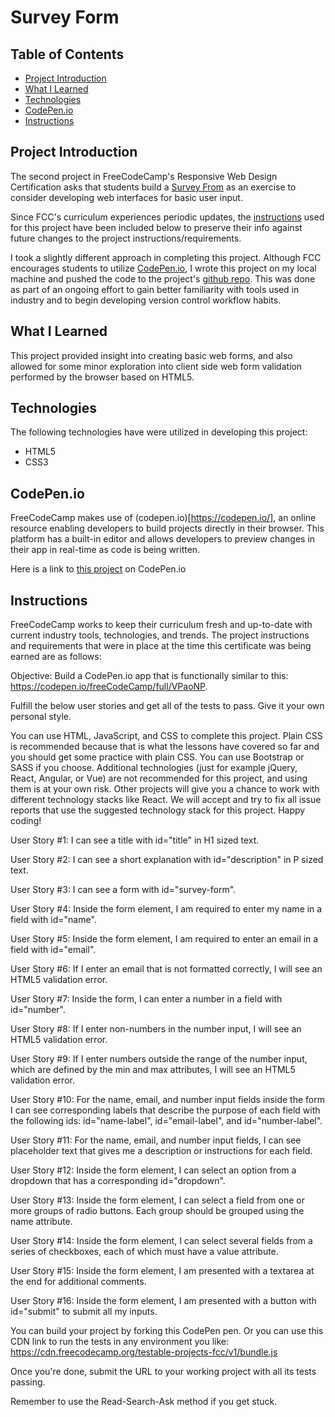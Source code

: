 # Survey Form

## Table of Contents
* [Project Introduction](#project-introduction)
* [What I Learned](#what-i-learned)
* [Technologies](#technologies)
* [CodePen.io](#codepen.io)
* [Instructions](#instructions)

## Project Introduction
The second project in FreeCodeCamp's Responsive Web Design Certification asks that students build a [Survey From](https://www.freecodecamp.org/learn/responsive-web-design/responsive-web-design-projects/build-a-survey-form) as an exercise to consider developing web interfaces for basic user input.

Since FCC's curriculum experiences periodic updates, the [instructions](#instructions) used for this project have been included below to preserve their info against future changes to the project instructions/requirements.

I took a slightly different approach in completing this project. Although FCC encourages students to utilize [CodePen.io](#codepen.io), I wrote this project on my local machine and pushed the code to the project's [github repo](#https://github.com/midnightCompile/FreeCodeCamp-Certification-Projects/tree/master/responsive-web-design-certification/survey-form). This was done as part of an ongoing effort to gain better familiarity with tools used in industry and to begin developing version control workflow habits.

## What I Learned
This project provided insight into creating basic web forms, and also allowed for some minor exploration into client side web form validation performed by the browser based on HTML5.

## Technologies
The following technologies have were utilized in developing this project:
* HTML5
* CSS3

## CodePen.io
FreeCodeCamp makes use of (codepen.io)[https://codepen.io/], an online resource enabling developers to build projects directly in their browser. This platform has a built-in editor and allows developers to preview changes in their app in real-time as code is being written.

Here is a link to [this project](https://codepen.io/theMidnightCompiler/pen/qBdZMVM) on CodePen.io

## Instructions
FreeCodeCamp works to keep their curriculum fresh and up-to-date with current industry tools, technologies, and trends. The project instructions and requirements that were in place at the time this certificate was being earned are as follows:

Objective: Build a CodePen.io app that is functionally similar to this: https://codepen.io/freeCodeCamp/full/VPaoNP.

Fulfill the below user stories and get all of the tests to pass. Give it your own personal style.

You can use HTML, JavaScript, and CSS to complete this project. Plain CSS is recommended because that is what the lessons have covered so far and you should get some practice with plain CSS. You can use Bootstrap or SASS if you choose. Additional technologies (just for example jQuery, React, Angular, or Vue) are not recommended for this project, and using them is at your own risk. Other projects will give you a chance to work with different technology stacks like React. We will accept and try to fix all issue reports that use the suggested technology stack for this project. Happy coding!

User Story #1: I can see a title with id="title" in H1 sized text.

User Story #2: I can see a short explanation with id="description" in P sized text.

User Story #3: I can see a form with id="survey-form".

User Story #4: Inside the form element, I am required to enter my name in a field with id="name".

User Story #5: Inside the form element, I am required to enter an email in a field with id="email".

User Story #6: If I enter an email that is not formatted correctly, I will see an HTML5 validation error.

User Story #7: Inside the form, I can enter a number in a field with id="number".

User Story #8: If I enter non-numbers in the number input, I will see an HTML5 validation error.

User Story #9: If I enter numbers outside the range of the number input, which are defined by the min and max attributes, I will see an HTML5 validation error.

User Story #10: For the name, email, and number input fields inside the form I can see corresponding labels that describe the purpose of each field with the following ids: id="name-label", id="email-label", and id="number-label".

User Story #11: For the name, email, and number input fields, I can see placeholder text that gives me a description or instructions for each field.

User Story #12: Inside the form element, I can select an option from a dropdown that has a corresponding id="dropdown".

User Story #13: Inside the form element, I can select a field from one or more groups of radio buttons. Each group should be grouped using the name attribute.

User Story #14: Inside the form element, I can select several fields from a series of checkboxes, each of which must have a value attribute.

User Story #15: Inside the form element, I am presented with a textarea at the end for additional comments.

User Story #16: Inside the form element, I am presented with a button with id="submit" to submit all my inputs.

You can build your project by forking this CodePen pen. Or you can use this CDN link to run the tests in any environment you like: https://cdn.freecodecamp.org/testable-projects-fcc/v1/bundle.js

Once you're done, submit the URL to your working project with all its tests passing.

Remember to use the Read-Search-Ask method if you get stuck.